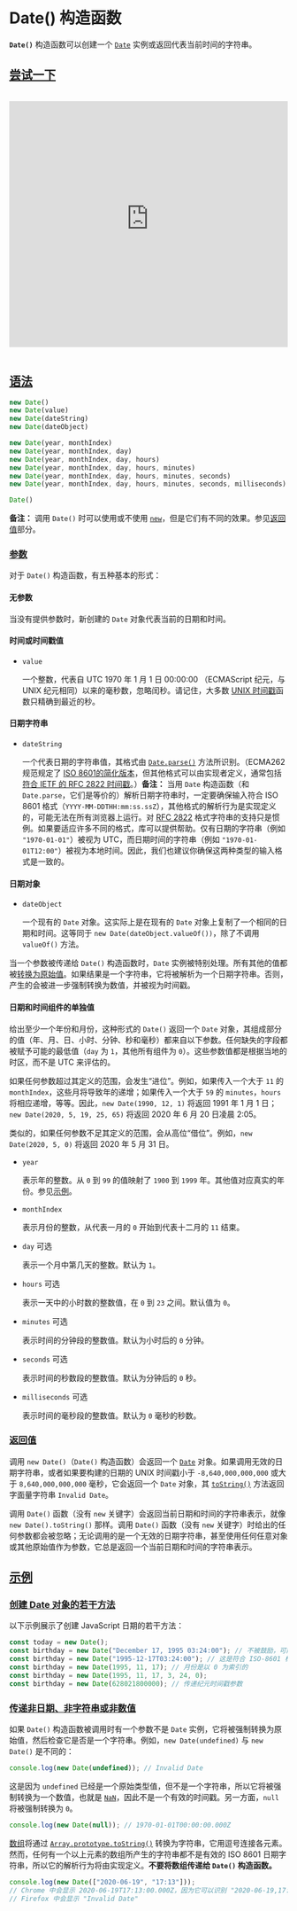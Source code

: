 # Date() 构造函数

**`Date()`** 构造函数可以创建一个 [`Date`](https://developer.mozilla.org/zh-CN/docs/Web/JavaScript/Reference/Global_Objects/Date) 实例或返回代表当前时间的字符串。

## [尝试一下](https://developer.mozilla.org/zh-CN/docs/Web/JavaScript/Reference/Global_Objects/Date/Date#尝试一下)

<iframe class="interactive is-js-height" height="200" src="https://interactive-examples.mdn.mozilla.net/pages/js/date-constructor.html" title="MDN Web Docs Interactive Example" loading="lazy" data-readystate="complete" style="box-sizing: border-box; border: 0px; max-width: 100%; width: 755px; background-color: var(--background-secondary); border-radius: var(--elem-radius); color: var(--text-primary); height: 444px; margin: 1rem 0px; padding: 0px;"></iframe>

## [语法](https://developer.mozilla.org/zh-CN/docs/Web/JavaScript/Reference/Global_Objects/Date/Date#语法)

```js
new Date()
new Date(value)
new Date(dateString)
new Date(dateObject)

new Date(year, monthIndex)
new Date(year, monthIndex, day)
new Date(year, monthIndex, day, hours)
new Date(year, monthIndex, day, hours, minutes)
new Date(year, monthIndex, day, hours, minutes, seconds)
new Date(year, monthIndex, day, hours, minutes, seconds, milliseconds)

Date()
```

**备注：** 调用 `Date()` 时可以使用或不使用 [`new`](https://developer.mozilla.org/zh-CN/docs/Web/JavaScript/Reference/Operators/new)，但是它们有不同的效果。参见[返回值](https://developer.mozilla.org/zh-CN/docs/Web/JavaScript/Reference/Global_Objects/Date/Date#返回值)部分。

### [参数](https://developer.mozilla.org/zh-CN/docs/Web/JavaScript/Reference/Global_Objects/Date/Date#参数)

对于 `Date()` 构造函数，有五种基本的形式：

#### 无参数

当没有提供参数时，新创建的 `Date` 对象代表当前的日期和时间。

#### 时间或时间戳值

- `value`

    一个整数，代表自 UTC 1970 年 1 月 1 日 00:00:00 （ECMAScript 纪元，与 UNIX 纪元相同）以来的毫秒数，忽略闰秒。请记住，大多数 [UNIX 时间戳](https://pubs.opengroup.org/onlinepubs/9699919799/basedefs/V1_chap04.html#tag_04_16)函数只精确到最近的秒。

#### 日期字符串

- `dateString`

    一个代表日期的字符串值，其格式由 [`Date.parse()`](https://developer.mozilla.org/zh-CN/docs/Web/JavaScript/Reference/Global_Objects/Date/parse) 方法所识别。（ECMA262 规范规定了 [ISO 8601的简化版本](https://tc39.es/ecma262/#sec-date-time-string-format)，但其他格式可以由实现者定义，通常包括[符合 IETF 的 RFC 2822 时间戳](https://datatracker.ietf.org/doc/html/rfc2822#page-14)。）**备注：** 当用 `Date` 构造函数（和 `Date.parse`，它们是等价的）解析日期字符串时，一定要确保输入符合 ISO 8601 格式（`YYYY-MM-DDTHH:mm:ss.ssZ`），其他格式的解析行为是实现定义的，可能无法在所有浏览器上运行。对 [RFC 2822](https://datatracker.ietf.org/doc/html/rfc2822) 格式字符串的支持只是惯例。如果要适应许多不同的格式，库可以提供帮助。仅有日期的字符串（例如 `"1970-01-01"`）被视为 UTC，而日期时间的字符串（例如 `"1970-01-01T12:00"`）被视为本地时间。因此，我们也建议你确保这两种类型的输入格式是一致的。

#### 日期对象

- `dateObject`

    一个现有的 `Date` 对象。这实际上是在现有的 `Date` 对象上复制了一个相同的日期和时间。这等同于 `new Date(dateObject.valueOf())`，除了不调用 `valueOf()` 方法。

当一个参数被传递给 `Date()` 构造函数时，`Date` 实例被特别处理。所有其他的值都被[转换为原始值](https://developer.mozilla.org/zh-CN/docs/Web/JavaScript/Data_structures#强制原始值转换)。如果结果是一个字符串，它将被解析为一个日期字符串。否则，产生的会被进一步强制转换为数值，并被视为时间戳。

#### 日期和时间组件的单独值

给出至少一个年份和月份，这种形式的 `Date()` 返回一个 `Date` 对象，其组成部分的值（年、月、日、小时、分钟、秒和毫秒）都来自以下参数。任何缺失的字段都被赋予可能的最低值（`day` 为 `1`，其他所有组件为 `0`）。这些参数值都是根据当地的时区，而不是 UTC 来评估的。

如果任何参数超过其定义的范围，会发生“进位”。例如，如果传入一个大于 `11` 的 `monthIndex`，这些月将导致年的递增；如果传入一个大于 `59` 的 `minutes`，`hours` 将相应递增，等等。因此，`new Date(1990, 12, 1)` 将返回 1991 年 1 月 1 日；`new Date(2020, 5, 19, 25, 65)` 将返回 2020 年 6 月 20 日凌晨 2:05。

类似的，如果任何参数不足其定义的范围，会从高位“借位”。例如，`new Date(2020, 5, 0)` 将返回 2020 年 5 月 31 日。

- `year`

    表示年的整数。从 `0` 到 `99` 的值映射了 `1900` 到 `1999` 年。其他值对应真实的年份。参见[示例](https://developer.mozilla.org/zh-CN/docs/Web/JavaScript/Reference/Global_Objects/Date#将两位数年份映射为_1900_-_1999_年)。

- `monthIndex`

    表示月份的整数，从代表一月的 `0` 开始到代表十二月的 `11` 结束。

- `day` 可选

    表示一个月中第几天的整数。默认为 `1`。

- `hours` 可选

    表示一天中的小时数的整数值，在 `0` 到 `23` 之间。默认值为 `0`。

- `minutes` 可选

    表示时间的分钟段的整数值。默认为小时后的 `0` 分钟。

- `seconds` 可选

    表示时间的秒数段的整数值。默认为分钟后的 `0` 秒。

- `milliseconds` 可选

    表示时间的毫秒段的整数值。默认为 `0` 毫秒的秒数。

### [返回值](https://developer.mozilla.org/zh-CN/docs/Web/JavaScript/Reference/Global_Objects/Date/Date#返回值)

调用 `new Date()`（`Date()` 构造函数）会返回一个 [`Date`](https://developer.mozilla.org/zh-CN/docs/Web/JavaScript/Reference/Global_Objects/Date) 对象。如果调用无效的日期字符串，或者如果要构建的日期的 UNIX 时间戳小于 `-8,640,000,000,000` 或大于 `8,640,000,000,000` 毫秒，它会返回一个 `Date` 对象，其 [`toString()`](https://developer.mozilla.org/zh-CN/docs/Web/JavaScript/Reference/Global_Objects/Date/toString) 方法返回字面量字符串 `Invalid Date`。

调用 `Date()` 函数（没有 `new` 关键字）会返回当前日期和时间的字符串表示，就像 `new Date().toString()` 那样。调用 `Date()` 函数（没有 `new` 关键字）时给出的任何参数都会被忽略；无论调用的是一个无效的日期字符串，甚至使用任何任意对象或其他原始值作为参数，它总是返回一个当前日期和时间的字符串表示。

## [示例](https://developer.mozilla.org/zh-CN/docs/Web/JavaScript/Reference/Global_Objects/Date/Date#示例)

### [创建 Date 对象的若干方法](https://developer.mozilla.org/zh-CN/docs/Web/JavaScript/Reference/Global_Objects/Date/Date#创建_date_对象的若干方法)

以下示例展示了创建 JavaScript 日期的若干方法：

```js
const today = new Date();
const birthday = new Date("December 17, 1995 03:24:00"); // 不被鼓励，可能不会在所有运行时环境起作用
const birthday = new Date("1995-12-17T03:24:00"); // 这是符合 ISO-8601 标准的，将可靠地工作
const birthday = new Date(1995, 11, 17); // 月份是以 0 为索引的
const birthday = new Date(1995, 11, 17, 3, 24, 0);
const birthday = new Date(628021800000); // 传递纪元时间戳参数
```

### [传递非日期、非字符串或非数值](https://developer.mozilla.org/zh-CN/docs/Web/JavaScript/Reference/Global_Objects/Date/Date#传递非日期、非字符串或非数值)

如果 `Date()` 构造函数被调用时有一个参数不是 `Date` 实例，它将被强制转换为原始值，然后检查它是否是一个字符串。例如，`new Date(undefined)` 与 `new Date()` 是不同的：

```js
console.log(new Date(undefined)); // Invalid Date
```

这是因为 `undefined` 已经是一个原始类型值，但不是一个字符串，所以它将被强制转换为一个数值，也就是 [`NaN`](https://developer.mozilla.org/zh-CN/docs/Web/JavaScript/Reference/Global_Objects/NaN)，因此不是一个有效的时间戳。另一方面，`null` 将被强制转换为 `0`。

```js
console.log(new Date(null)); // 1970-01-01T00:00:00.000Z
```

[数组](https://developer.mozilla.org/zh-CN/docs/Web/JavaScript/Reference/Global_Objects/Array)将通过 [`Array.prototype.toString()`](https://developer.mozilla.org/zh-CN/docs/Web/JavaScript/Reference/Global_Objects/Array/toString) 转换为字符串，它用逗号连接各元素。然而，任何有一个以上元素的数组所产生的字符串都不是有效的 ISO 8601 日期字符串，所以它的解析行为将由实现定义。**不要将数组传递给 `Date()` 构造函数。**

```js
console.log(new Date(["2020-06-19", "17:13"]));
// Chrome 中会显示 2020-06-19T17:13:00.000Z，因为它可以识别 "2020-06-19,17:13" 这种形式
// Firefox 中会显示 "Invalid Date"
```